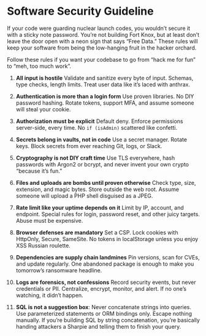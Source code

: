 # Software Security Guideline

If your code were guarding nuclear launch codes, you wouldn’t secure it with a sticky note password. You’re not building Fort Knox, but at least don’t leave the door open with a neon sign that says “Free Data.” These rules will keep your software from being the low-hanging fruit in the hacker orchard.

Follow these rules if you want your codebase to go from “hack me for fun” to “meh, too much work”.

1. **All input is hostile**
   Validate and sanitize every byte of input. Schemas, type checks, length limits. Treat user data like it’s laced with anthrax.

2. **Authentication is more than a login form**
   Use proven libraries. No DIY password hashing. Rotate tokens, support MFA, and assume someone will steal your cookie.

3. **Authorization must be explicit**
   Default deny. Enforce permissions server-side, every time. No `if (isAdmin)` scattered like confetti.

4. **Secrets belong in vaults, not in code**
   Use a secret manager. Rotate keys. Block secrets from ever reaching Git, logs, or Slack.

5. **Cryptography is not DIY craft time**
   Use TLS everywhere, hash passwords with Argon2 or bcrypt, and never invent your own crypto “because it’s fun.”

6. **Files and uploads are bombs until proven otherwise**
   Check type, size, extension, and magic bytes. Store outside the web root. Assume someone will upload a PHP shell disguised as a JPEG.

7. **Rate limit like your uptime depends on it**
   Limit by IP, account, and endpoint. Special rules for login, password reset, and other juicy targets. Abuse must be expensive.

8. **Browser defenses are mandatory**
   Set a CSP. Lock cookies with HttpOnly, Secure, SameSite. No tokens in localStorage unless you enjoy XSS Russian roulette.

9. **Dependencies are supply chain landmines**
   Pin versions, scan for CVEs, and update regularly. One abandoned package is enough to make you tomorrow’s ransomware headline.

10. **Logs are forensics, not confessions**
    Record security events, but never credentials or PII. Centralize, encrypt, monitor, and alert. If no one’s watching, it didn’t happen.

11. **SQL is not a suggestion box**:
    Never concatenate strings into queries. Use parameterized statements or ORM bindings only. Escape nothing manually. If you’re building SQL by string concatenation, you’re basically handing attackers a Sharpie and telling them to finish your query.
